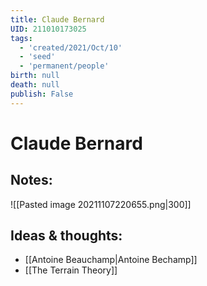 ```yaml
---
title: Claude Bernard
UID: 211010173025
tags:
  - 'created/2021/Oct/10'
  - 'seed'
  - 'permanent/people'
birth: null
death: null
publish: False
---
```

# Claude Bernard

## Notes:
![[Pasted image 20211107220655.png|300]]

## Ideas & thoughts:
- [[Antoine Beauchamp|Antoine Bechamp]]
- [[The Terrain Theory]]